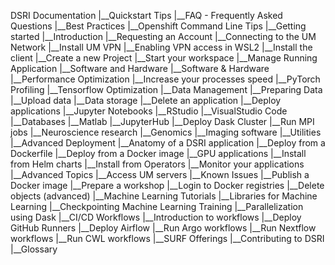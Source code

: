 DSRI Documentation
|__Quickstart Tips
	|__FAQ - Frequently Asked Questions
	|__Best Practices
	|__Openshift Command Line Tips
|__Getting started
	|__Introduction
	|__Requesting an Account
	|__Connecting to the UM Network
		|__Install UM VPN
		|__Enabling VPN access in WSL2
	|__Install the client
	|__Create a new Project
	|__Start your workspace
	|__Manage Running Application
|__Software and Hardware
	|__Software & Hardware
	|__Performance Optimization
		|__Increase your processes speed
		|__PyTorch Profiling
		|__Tensorflow Optimization
|__Data Management
	|__Preparing Data
	|__Upload data
	|__Data storage
	|__Delete an application
|__Deploy applications
	|__Jupyter Notebooks
	|__RStudio
	|__VisualStudio Code
	|__Databases
	|__Matlab
	|__JupyterHub
	|__Deploy Dask Cluster
	|__Run MPI jobs
	|__Neuroscience research
	|__Genomics
	|__Imaging software
	|__Utilities
|__Advanced Deployment
	|__Anatomy of a DSRI application
	|__Deploy from a Dockerfile
	|__Deploy from a Docker image
	|__GPU applications
	|__Install from Helm charts
	|__Install from Operators
	|__Monitor your applications
|__Advanced Topics
	|__Access UM servers
	|__Known Issues
	|__Publish a Docker image
	|__Prepare a workshop
	|__Login to Docker registries
	|__Delete objects (advanced)
	|__Machine Learning Tutorials
		|__Libraries for Machine Learning
		|__Checkpointing Machine Learning Training
		|__Parallelization using Dask
	|__CI/CD Workflows
		|__Introduction to workflows
		|__Deploy GitHub Runners
		|__Deploy Airflow
		|__Run Argo workflows
		|__Run Nextflow workflows
		|__Run CWL workflows
|__SURF Offerings
|__Contributing to DSRI
|__Glossary
